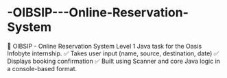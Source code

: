 # -OIBSIP---Online-Reservation-System
🛫 OIBSIP - Online Reservation System Level 1 Java task for the Oasis Infobyte internship. ✅ Takes user input (name, source, destination, date) ✅ Displays booking confirmation ✅ Built using Scanner and core Java logic in a console-based format.
